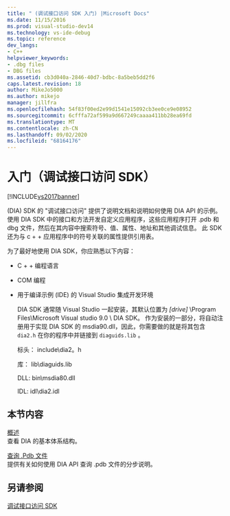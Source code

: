 ```yaml
---
title: " (调试接口访问 SDK 入门) |Microsoft Docs"
ms.date: 11/15/2016
ms.prod: visual-studio-dev14
ms.technology: vs-ide-debug
ms.topic: reference
dev_langs:
- C++
helpviewer_keywords:
- .dbg files
- DBG files
ms.assetid: cb3d040a-2846-40d7-bdbc-8a5beb5dd2f6
caps.latest.revision: 18
author: MikeJo5000
ms.author: mikejo
manager: jillfra
ms.openlocfilehash: 54f83f00ed2e99d1541e15092cb3ee0ce9e08952
ms.sourcegitcommit: 6cfffa72af599a9d667249caaaa411bb28ea69fd
ms.translationtype: MT
ms.contentlocale: zh-CN
ms.lasthandoff: 09/02/2020
ms.locfileid: "68164176"
---
```

# <a name="getting-started-debug-interface-access-sdk"></a>入门（调试接口访问 SDK）
[!INCLUDE[vs2017banner](../../includes/vs2017banner.md)]

 (DIA) SDK 的 "调试接口访问" 提供了说明文档和说明如何使用 DIA API 的示例。 使用 DIA SDK 中的接口和方法开发自定义应用程序，这些应用程序打开 .pdb 和 dbg 文件，然后在其内容中搜索符号、值、属性、地址和其他调试信息。 此 SDK 还为与 c + + 应用程序中的符号关联的属性提供引用表。  
  
 为了最好地使用 DIA SDK，你应熟悉以下内容：  
  
- C + + 编程语言  
  
- COM 编程  
  
- 用于编译示例 (IDE) 的 Visual Studio 集成开发环境  
  
  DIA SDK 通常随 Visual Studio 一起安装，其默认位置为 *[drive]* \Program Files\Microsoft Visual studio 9.0 \ DIA SDK。 作为安装的一部分，将自动注册用于实现 DIA SDK 的 msdia90.dll，因此，你需要做的就是将其包含 `dia2.h` 在你的程序中并链接到 `diaguids.lib` 。  
  
  标头： include\dia2。h  
  
  库： lib\diaguids.lib  
  
  DLL: bin\msdia80.dll  
  
  IDL: idl\dia2.idl  
  
## <a name="in-this-section"></a>本节内容  
 [概述](../../debugger/debug-interface-access/overview-debug-interface-access-sdk.md)  
 查看 DIA 的基本体系结构。  
  
 [查询 .Pdb 文件](../../debugger/debug-interface-access/querying-the-dot-pdb-file.md)  
 提供有关如何使用 DIA API 查询 .pdb 文件的分步说明。  
  
## <a name="see-also"></a>另请参阅  
 [调试接口访问 SDK](../../debugger/debug-interface-access/debug-interface-access-sdk.md)
